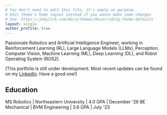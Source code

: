 ```yaml
---
# You don't need to edit this file, it's empty on purpose.
# Edit theme's home layout instead if you wanna make some changes
# See: https://jekyllrb.com/docs/themes/#overriding-theme-defaults
layout: single
author_profile: true
---
```


<!-- ## Robotics and AI Engineer -->

Passionate Robotics and Artificial Intelligence Engineer, working in Reinforcement Learning (RL), Large Language Models (LLMs), Perception, Computer Vision, Machine Learning (ML), Deep Learning (DL), and Robot Operating System (ROS2).

(This portfolio is still under development. Most recent updates can be found on my [LinkedIn](https://www.linkedin.com/in/keivalya). Have a good one!)


## Education

MS Robotics | Northeastern University | 4.0 GPA | December '26
BE Mechanical | BVM Engineering | 3.6 GPA | July '23
